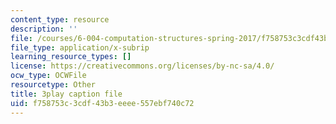 ```yaml
---
content_type: resource
description: ''
file: /courses/6-004-computation-structures-spring-2017/f758753c3cdf43b3eeee557ebf740c72_Ouk7t7ViTfI.srt
file_type: application/x-subrip
learning_resource_types: []
license: https://creativecommons.org/licenses/by-nc-sa/4.0/
ocw_type: OCWFile
resourcetype: Other
title: 3play caption file
uid: f758753c-3cdf-43b3-eeee-557ebf740c72
---
```

